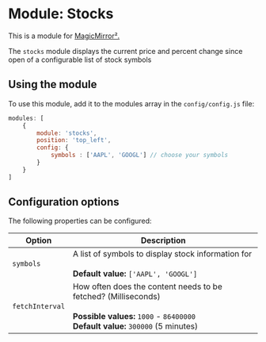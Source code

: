 # Module: Stocks
This is a module for [MagicMirror². ](https://github.com/MichMich/MagicMirror/tree/v2-beta)

The `stocks` module displays the current price and percent change since open of a configurable list of stock symbols

## Using the module

To use this module, add it to the modules array in the `config/config.js` file:
````javascript
modules: [
	{
		module: 'stocks',
		position: 'top_left',
		config: {
            symbols : ['AAPL', 'GOOGL'] // choose your symbols
		}
	}
]
````

## Configuration options

The following properties can be configured:


<table width="100%">
	<!-- why, markdown... -->
	<thead>
		<tr>
			<th>Option</th>
			<th width="100%">Description</th>
		</tr>
	<thead>
	<tbody>
		<tr>
			<td><code>symbols</code></td>
			<td>A list of symbols to display stock information for <br>
				<br><b>Default value:</b> <code>['AAPL', 'GOOGL']</code>
			</td>
		</tr>
		<tr>
			<td><code>fetchInterval</code></td>
			<td>How often does the content needs to be fetched? (Milliseconds)<br>
				<br><b>Possible values:</b> <code>1000</code> - <code>86400000</code>
				<br><b>Default value:</b> <code>300000</code> (5 minutes)
			</td>
		</tr>
	</tbody>
</table>

